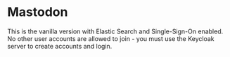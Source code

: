 # Mastodon

This is the vanilla version with Elastic Search and Single-Sign-On enabled.
No other user accounts are allowed to join - you must use the Keycloak
server to create accounts and login.
